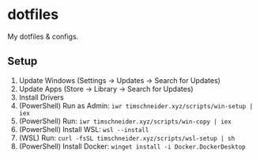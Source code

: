 # dotfiles

My dotfiles & configs.

## Setup

1. Update Windows (Settings -> Updates -> Search for Updates)
2. Update Apps (Store -> Library -> Search for Updates)
3. Install Drivers
4. (PowerShell) Run as Admin: `iwr timschneider.xyz/scripts/win-setup | iex`
5. (PowerShell) Run: `iwr timschneider.xyz/scripts/win-copy | iex`
6. (PowerShell) Install WSL: `wsl --install`
7. (WSL) Run: `curl -fsSL timschneider.xyz/scripts/wsl-setup | sh`
8. (PowerShell) Install Docker: `winget install -i Docker.DockerDesktop`
